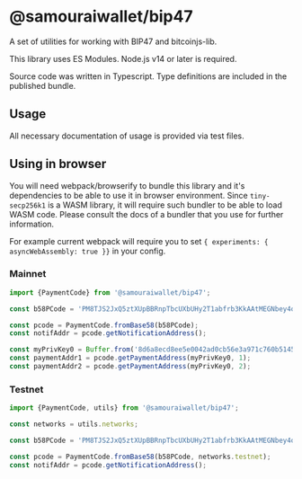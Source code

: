 # @samouraiwallet/bip47

A set of utilities for working with BIP47 and bitcoinjs-lib.

This library uses ES Modules. Node.js v14 or later is required.

Source code was written in Typescript. Type definitions are included in the published bundle.

## Usage

All necessary documentation of usage is provided via test files.

## Using in browser

You will need webpack/browserify to bundle this library and it's dependencies to be able to use it in browser
environment.
Since `tiny-secp256k1` is a WASM library, it will require such bundler to be able to load WASM code.
Please consult the docs of a bundler that you use for further information.

For example current webpack will require you to set `{ experiments: { asyncWebAssembly: true }}` in your config.

### Mainnet

```js
import {PaymentCode} from '@samouraiwallet/bip47';

const b58PCode = 'PM8TJS2JxQ5ztXUpBBRnpTbcUXbUHy2T1abfrb3KkAAtMEGNbey4oumH7Hc578WgQJhPjBxteQ5GHHToTYHE3A1w6p7tU6KSoFmWBVbFGjKPisZDbP97';

const pcode = PaymentCode.fromBase58(b58PCode);
const notifAddr = pcode.getNotificationAddress();

const myPrivKey0 = Buffer.from('8d6a8ecd8ee5e0042ad0cb56e3a971c760b5145c3917a8e7beaf0ed92d7a520c', 'hex');
const paymentAddr1 = pcode.getPaymentAddress(myPrivKey0, 1);
const paymentAddr2 = pcode.getPaymentAddress(myPrivKey0, 2);
```

### Testnet

```js
import {PaymentCode, utils} from '@samouraiwallet/bip47';

const networks = utils.networks;

const b58PCode = 'PM8TJS2JxQ5ztXUpBBRnpTbcUXbUHy2T1abfrb3KkAAtMEGNbey4oumH7Hc578WgQJhPjBxteQ5GHHToTYHE3A1w6p7tU6KSoFmWBVbFGjKPisZDbP97';

const pcode = PaymentCode.fromBase58(b58PCode, networks.testnet);
const notifAddr = pcode.getNotificationAddress();
```

